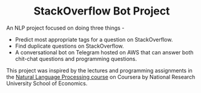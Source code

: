 <h1 align= "center"> StackOverflow Bot Project </h1>
An NLP project focused on doing three things - 

  * Predict most appropriate tags for a question on StackOverflow.
  * Find duplicate questions on StackOverflow.
  * A conversational bot on Telegram hosted on AWS that can answer both chit-chat questions and programming questions.

This project was inspired by the lectures and programming assignments in the [Natural Language Processing course](https://www.coursera.org/learn/language-processing) on Coursera by National Research University School of Economics.
